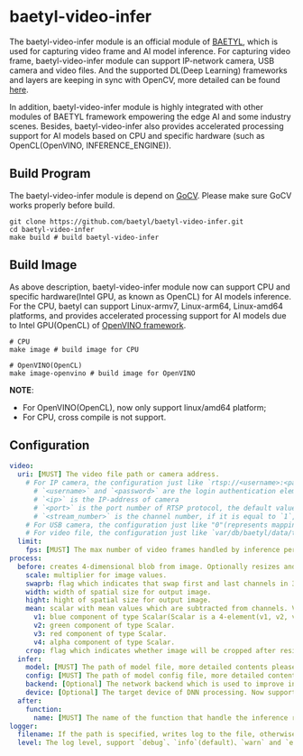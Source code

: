 # baetyl-video-infer

The baetyl-video-infer module is an official module of [BAETYL](https://baetyl.io), which is used for capturing video frame and AI model inference. For capturing video frame, baetyl-video-infer module can support IP-network camera, USB camera and video files. And the supported DL(Deep Learning) frameworks and layers are keeping in sync with OpenCV, more detailed can be found [here](https://github.com/opencv/opencv/wiki/Deep-Learning-in-OpenCV).

In addition, baetyl-video-infer module is highly integrated with other modules of BAETYL framework empowering the edge AI and some industry scenes. Besides, baetyl-video-infer also provides accelerated processing support for AI models based on CPU and specific hardware (such as OpenCL(OpenVINO, INFERENCE_ENGINE)).

## Build Program

The baetyl-video-infer module is depend on [GoCV](https://github.com/hybridgroup/gocv). Please make sure GoCV works properly before build.

```shell
git clone https://github.com/baetyl/baetyl-video-infer.git
cd baetyl-video-infer
make build # build baetyl-video-infer
```

## Build Image

As above description, baetyl-video-infer module now can support CPU and specific hardware(Intel GPU, as known as OpenCL) for AI models inference. For the CPU, baetyl can support Linux-armv7, Linux-arm64, Linux-amd64 platforms, and provides accelerated processing support for AI models due to Intel GPU(OpenCL) of [OpenVINO framework](https://docs.openvinotoolkit.org/latest/index.html).

```shell
# CPU
make image # build image for CPU

# OpenVINO(OpenCL)
make image-openvino # build image for OpenVINO
```

**NOTE**: 

- For OpenVINO(OpenCL), now only support linux/amd64 platform;
- For CPU, cross compile is not support.

## Configuration

```yaml
video:
  uri: [MUST] The video file path or camera address. 
    # For IP camera, the configuration just like `rtsp://<username>:<password>@<ip>:<port>/Streaming/channels/<stream_number>/`
      # `<username>` and `<password>` are the login authentication element
      # `<ip>` is the IP-address of camera
      # `<port>` is the port number of RTSP protocol, the default value is `554`
      # `<stream_number>` is the channel number, if it is equal to `1`, it indicates that the main stream is being captured; if it is equal to `2`, it indicates that the secondary stream is being captured
    # For USB camera, the configuration just like "0"(represents mapping device `/dev/video0` into container, also should be mounted on video infer service)
    # For video file, the configuration just like `var/db/baetyl/data/test.mp4`(mount the volume(store the video file) on video infer service)
  limit:
    fps: [MUST] The max number of video frames handled by inference per second. If the video fps is N, limit.fps is M, then Ceil(N/M) - 1 frames will be skipped.
process: 
  before: creates 4-dimensional blob from image. Optionally resizes and crops image from center, subtract mean values, scales values by scalefactor, swap Blue and Red channels. More detailed contents please refer to https://docs.opencv.org/4.1.1/d6/d0f/group__dnn.html#ga29f34df9376379a603acd8df581ac8d7.
    scale: multiplier for image values.
    swaprb: flag which indicates that swap first and last channels in 3-channel image is necessary. 
    width: width of spatial size for output image.
    hight: hight of spatial size for output image.
    mean: scalar with mean values which are subtracted from channels. Values are intended to be in (mean-R, mean-G, mean-B) order if image has BGR ordering and swapRB is true.
      v1: blue component of type Scalar(Scalar is a 4-element(v1, v2, v3, v4) vector widely used in OpenCV to pass pixel values).
      v2: green component of type Scalar.
      v3: red component of type Scalar.
      v4: alpha component of type Scalar.
    crop: flag which indicates whether image will be cropped after resize or not.
  infer:
    model: [MUST] The path of model file, more detailed contents please refer to https://docs.opencv.org/4.1.1/d6/d0f/group__dnn.html#ga3b34fe7a29494a6a4295c169a7d32422.
    config: [MUST] The path of model config file, more detailed contents please refer to https://docs.opencv.org/4.1.1/d6/d0f/group__dnn.html#ga3b34fe7a29494a6a4295c169a7d32422.
    backend: [Optional] The network backend which is used to improve inference efficiency. Now support `halide`, `openvino`, `opencv`, `vulkan` and `default`. More detailed contents please refer to https://docs.opencv.org/4.1.1/d6/d0f/group__dnn.html#ga186f7d9bfacac8b0ff2e26e2eab02625.
    device: [Optional] The target device of DNN processing. Now support `cpu`(default), `fp32`, `fp16`, `vpu`, `vulkan` and `fpga`. More detailed contents please refer to https://docs.opencv.org/4.1.1/d6/d0f/group__dnn.html#ga709af7692ba29788182cf573531b0ff5.
  after:
    function: 
      name: [MUST] The name of the function that handle the inference result.
logger:
  filename: If the path is specified, writes log to the file, otherwise writes to stdout.
  level: The log level, support `debug`、`info`(default)、`warn` and `error`.
